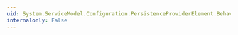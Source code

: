 ```yaml
---
uid: System.ServiceModel.Configuration.PersistenceProviderElement.BehaviorType
internalonly: False
---
```

